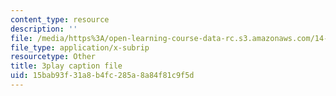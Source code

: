 ```yaml
---
content_type: resource
description: ''
file: /media/https%3A/open-learning-course-data-rc.s3.amazonaws.com/14-13-psychology-and-economics-spring-2020/15bab93f31a8b4fc285a8a84f81c9f5d_j5XdY5wkVTA.srt
file_type: application/x-subrip
resourcetype: Other
title: 3play caption file
uid: 15bab93f-31a8-b4fc-285a-8a84f81c9f5d
---
```

